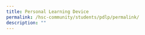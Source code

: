 ```yaml
---
title: Personal Learning Device
permalink: /hsc-community/students/pdlp/permalink/
description: ""
---
```

